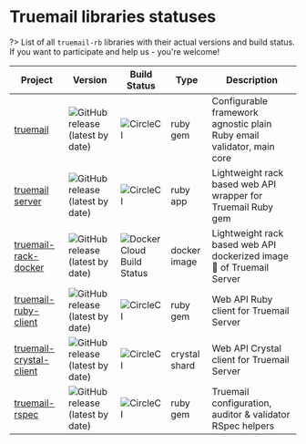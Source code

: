 # Truemail libraries statuses

?> List of all `truemail-rb` libraries with their actual versions and build status. If you want to participate and help us - you're welcome!

| Project | Version | Build Status | Type | Description |
| --- | --- | --- | --- | --- |
| [truemail](https://github.com/truemail-rb/truemail) | ![GitHub release (latest by date)](https://img.shields.io/github/v/release/truemail-rb/truemail) | ![CircleCI](https://circleci.com/gh/truemail-rb/truemail/tree/master.svg?style=svg) | ruby gem | Configurable framework agnostic plain Ruby email validator, main core |
| [truemail server](https://github.com/truemail-rb/truemail-rack) | ![GitHub release (latest by date)](https://img.shields.io/github/v/release/truemail-rb/truemail-rack) | ![CircleCI](https://circleci.com/gh/truemail-rb/truemail-rack/tree/master.svg?style=svg) | ruby app | Lightweight rack based web API wrapper for Truemail Ruby gem |
| [truemail-rack-docker](https://github.com/truemail-rb/truemail-rack-docker-image) | ![GitHub release (latest by date)](https://img.shields.io/github/v/release/truemail-rb/truemail-rack-docker-image) | ![Docker Cloud Build Status](https://img.shields.io/docker/cloud/build/truemail/truemail-rack) | docker image | Lightweight rack based web API dockerized image :whale: of Truemail Server |
| [truemail-ruby-client](https://github.com/truemail-rb/truemail-ruby-client) | ![GitHub release (latest by date)](https://img.shields.io/github/v/release/truemail-rb/truemail-ruby-client) | ![CircleCI](https://circleci.com/gh/truemail-rb/truemail-ruby-client/tree/master.svg?style=svg) | ruby gem | Web API Ruby client for Truemail Server |
| [truemail-crystal-client](https://github.com/truemail-rb/truemail-crystal-client) | ![GitHub release (latest by date)](https://img.shields.io/github/v/release/truemail-rb/truemail-crystal-client) | ![CircleCI](https://circleci.com/gh/truemail-rb/truemail-crystal-client/tree/master.svg?style=svg) | crystal shard | Web API Crystal client for Truemail Server |
| [truemail-rspec](https://github.com/truemail-rb/truemail-rspec) | ![GitHub release (latest by date)](https://img.shields.io/github/v/release/truemail-rb/truemail-rspec) | ![CircleCI](https://circleci.com/gh/truemail-rb/truemail-rspec/tree/master.svg?style=svg) | ruby gem | Truemail configuration, auditor & validator RSpec helpers |
